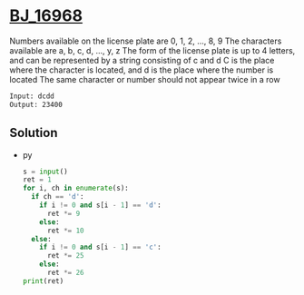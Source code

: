 # [BJ_16968](https://acmicpc.net/problem/16968)

Numbers available on the license plate are 0, 1, 2, ..., 8, 9
The characters available are a, b, c, d, ..., y, z
The form of the license plate is up to 4 letters, and can be represented by a string consisting of c and d
C is the place where the character is located, and d is the place where the number is located
The same character or number should not appear twice in a row

```txt
Input: dcdd
Output: 23400
```

## Solution

* py

  ```py
  s = input()
  ret = 1
  for i, ch in enumerate(s):
    if ch == 'd':
      if i != 0 and s[i - 1] == 'd':
        ret *= 9
      else:
        ret *= 10
    else:
      if i != 0 and s[i - 1] == 'c':
        ret *= 25
      else:
        ret *= 26
  print(ret)
  ```
